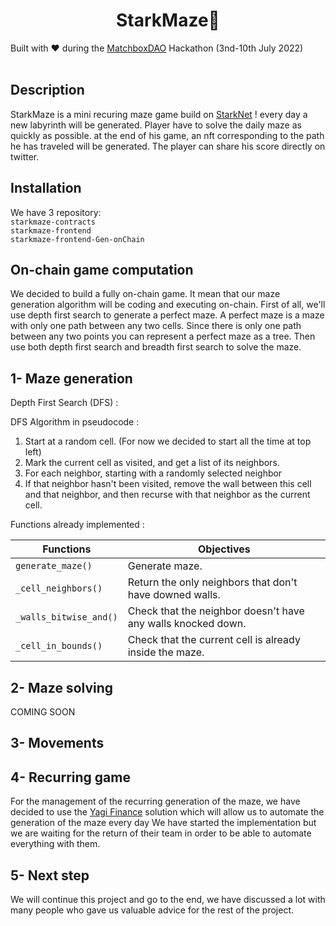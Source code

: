 <h1 align="center">StarkMaze💫</h1
<h4 align="center">Built with ❤️ during the <a href="https://matchboxdao.com/">MatchboxDAO</a> Hackathon (3nd-10th July 2022)</h2>
<br>
<br>

## Description

StarkMaze is a mini recuring maze game build on <a href="https://starknet.io/">StarkNet</a> ! every day a new labyrinth will be generated. Player have to solve the daily maze as quickly as possible. at the end of his game, an nft corresponding to the path he has traveled will be generated. The player can share his score directly on twitter.

## Installation

We have 3 repository: <br>
`starkmaze-contracts` <br>
`starkmaze-frontend` <br>
`starkmaze-frontend-Gen-onChain` <br>




## On-chain game computation

We decided to build a fully on-chain game. It mean that our maze generation algorithm will be coding and executing on-chain. 
First of all, we'll use depth first search to generate a perfect maze. A perfect maze is a maze with only one path between any two cells. Since there is only one path between any two points you can represent a perfect maze as a tree. Then use both depth first search and breadth first search to solve the maze. 

## 1- Maze generation

Depth First Search (DFS) :



DFS Algorithm in pseudocode :

1) Start at a random cell. (For now we decided to start all the time at top left)
2) Mark the current cell as visited, and get a list of its neighbors.
3) For each neighbor, starting with a randomly selected neighbor
4) If that neighbor hasn't been visited, remove the wall between this cell and that neighbor, and then recurse with that neighbor as the current cell.

Functions already implemented :

| Functions                     | Objectives |
| ----------------------------- | ------------- |
| ```generate_maze()```         | Generate maze. | 
| ```_cell_neighbors()```       | Return the only neighbors that don't have downed walls. | 
| ```_walls_bitwise_and()```    | Check that the neighbor doesn't have any walls knocked down. |
| ```_cell_in_bounds()```       | Check that the current cell is already inside the maze. |

## 2- Maze solving
COMING SOON

## 3- Movements


## 4- Recurring game

For the management of the recurring generation of the maze, we have decided to use the <a href="https://docs.yagi.fi/">Yagi Finance</a> solution which will allow us to automate the generation of the maze every day
We have started the implementation but we are waiting for the return of their team in order to be able to automate everything with them.

## 5- Next step

We will continue this project and go to the end, we have discussed a lot with many people who gave us valuable advice for the rest of the project.
